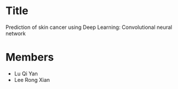 # Title
Prediction of skin cancer using Deep Learning: Convolutional neural network

# Members
- Lu Qi Yan
- Lee Rong Xian
